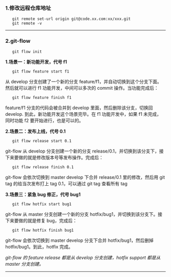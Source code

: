 ### 1.修改远程仓库地址

```shell
   git remote set-url origin git@code.xx.com:xx/xxx.git
   git remote -v
```

---
   
### 2.git-flow

```shell
   git flow init
```


**1.场景一：新功能开发，代号 f1**

```shell
   git flow feature start f1
```

从 develop 分支创建了一个新的分支 feature/f1，并自动切换到这个分支下面。然后就可以进行 f1 功能开发，中间可以多次的 commit 操作。当功能完成后：

```shell
   git flow feature finish f1
```
feature/f1 分支的代码会被合并到 develop 里面，然后删除该分支，切换回 develop. 到此，新功能开发这个场景完毕。在 f1 功能开发中，如果 f1 未完成，同时功能 f2 要开始进行，也是可以的。

**2.场景二：发布上线，代号 0.1**

```shell
   git flow release start 0.1
```

git-flow 从 develop 分支创建一个新的分支 release/0.1，并切换到该分支下，接下来要做的就是修改版本号等发布操作。完成后：

```shell
   git flow release finish 0.1
```

git-flow 会依次切换到 master develop 下合并 release/0.1 里的修改，然后用 git tag 的给当次发布打上 tag 0.1，可以通过 git tag 查看所有 tag

**3.场景三：紧急 bug 修正，代号 bug1**

```shell
   git flow hotfix start bug1
```

git-flow 从 master 分支创建一个新的分支 hotfix/bug1，并切换到该分支下。接下来要做的就是修复 bug，完成后：

```shell
   git flow hotfix finish bug1
```

git-flow 会依次切换到 master develop 分支下合并 hotfix/bug1，然后删掉 hotfix/bug1。到此，hotfix 完成。

*git-flow 的 feature release 都是从 develop 分支创建，hotfix support 都是从 master 分支创建。*



---
